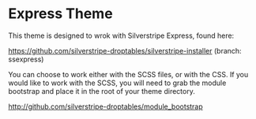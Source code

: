 # Express Theme
This theme is designed to wrok with Silverstripe Express, found here:

https://github.com/silverstripe-droptables/silverstripe-installer (branch: ssexpress)

You can choose to work either with the SCSS files, or with the CSS. If you would like to work with the SCSS, you will need to grab the module bootstrap and place it in the root of your theme directory.

http://github.com/silverstripe-droptables/module_bootstrap
